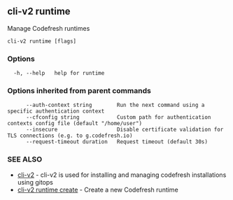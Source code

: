 ## cli-v2 runtime

Manage Codefresh runtimes

```
cli-v2 runtime [flags]
```

### Options

```
  -h, --help   help for runtime
```

### Options inherited from parent commands

```
      --auth-context string        Run the next command using a specific authentication context
      --cfconfig string            Custom path for authentication contexts config file (default "/home/user")
      --insecure                   Disable certificate validation for TLS connections (e.g. to g.codefresh.io)
      --request-timeout duration   Request timeout (default 30s)
```

### SEE ALSO

* [cli-v2](cli-v2.md)	 - cli-v2 is used for installing and managing codefresh installations using gitops
* [cli-v2 runtime create](cli-v2_runtime_create.md)	 - Create a new Codefresh runtime


